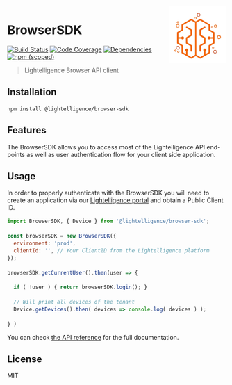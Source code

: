 <a href="https://lightelligence.io" align="right">
    <img src="/resources/logo.png" alt="logo" title="logo" align="right" />
</a>

# BrowserSDK

[![Build Status](https://img.shields.io/travis/com/lightelligence-io/browser-sdk.svg)](https://travis-ci.com/lightelligence-io/browser-sdk/branches)
[![Code Coverage](https://img.shields.io/coveralls/github/lightelligence-io/browser-sdk.svg)](https://coveralls.io/github/lightelligence-io/browser-sdk)
[![Dependencies](https://img.shields.io/david/lightelligence-io/browser-sdk.svg)](https://david-dm.org/lightelligence-io/browser-sdk)
[![npm (scoped)](https://img.shields.io/npm/v/@lightelligence/browser-sdk.svg)](https://www.npmjs.com/package/@lightelligence/browser-sdk)

> Lightelligence Browser API client 

## Installation

```
npm install @lightelligence/browser-sdk
```

## Features

The BrowserSDK allows you to access most of the Lightelligence API end-points as well as
user authentication flow for your client side application.

## Usage

In order to properly authenticate with the BrowserSDK you will need to create an 
application via our [Lightelligence portal](https://portal.lightelligence.io/developer)
and obtain a Public Client ID.

```js
import BrowserSDK, { Device } from '@lightelligence/browser-sdk';

const browserSDK = new BrowserSDK({
  environment: 'prod', 
  clientId: '', // Your ClientID from the Lightelligence platform
});

browserSDK.getCurrentUser().then(user => {

  if ( !user ) { return browserSDK.login(); }
  
  // Will print all devices of the tenant
  Device.getDevices().then( devices => console.log( devices ) );
  
} )
```

You can check [the API reference](https://lightelligence-io.github.io/browser-sdk/) 
for the full documentation.

## License

MIT
